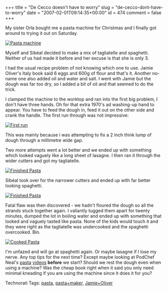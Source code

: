 +++
title = "De Cecco doesn't have to worry"
slug = "de-cecco-dont-have-to-worry"
date = "2007-02-01T09:14:35+00:00"
id = 474
comment = false
+++

My sister Orla bought me a pasta machine for Christmas and I finally got around to trying it out on Saturday.

[![Pasta machine](http://farm1.static.flickr.com/170/373863862_e8da33746e_m.jpg)](http://www.flickr.com/photos/bandon1/373863862/ "Photo Sharing")

Myself and Sibéal decided to make a mix of tagliatelle and spaghetti. Neither of us had made it before and her excuse is that she is only 3.

I had the usual recipe problem of not knowing which one to use. Jamie Oliver's Italy book said 6 eggs and 600g of flour and that's it. Another no-name one also added oil and water and salt. I went with Jamie but the dough was far too dry, so I added a bit of oil and that seemed to do the trick.

I clamped the machine to the worktop and ran into the first big problem, I don't have three hands. Oh for that extra 1970's ad washing-up hand to appear. You have to feed the dough in, feed it out on the other side and crank the handle. The first run through was not impressive:

[![First run](http://farm1.static.flickr.com/148/373864273_42bd8d7991_m.jpg)](http://www.flickr.com/photos/bandon1/373864273/ "Photo Sharing")

This was mainly because i was attempting to fix a 2 inch think lump of dough through a millimetre wide gap.

Two more attempts went a lot better and we ended up with something which looked vaguely like a long sheet of lasagne. I then ran it through the wider cutters and got my tagliatelle.

[![Finished Pasta](http://farm1.static.flickr.com/125/373865003_a91a15e0ba_m.jpg)](http://www.flickr.com/photos/bandon1/373865003/ "Photo Sharing")

Sibéal took over for the narrower cutters and ended up with far better looking spaghetti.

[![Finished Pasta](http://farm1.static.flickr.com/167/373864763_39608673b1_m.jpg)](http://www.flickr.com/photos/bandon1/373864763/ "Photo Sharing")

Fatal flaw was then discovered - we hadn't floured the dough so all the strands stuck together again. I valiantly tugged them apart for twenty minutes, dumped the lot in boiling water and ended up with something that looked and vaguely tasted like pasta. None of the kids would touch it and they were right as the tagliatelle was undercooked and the spaghetti overcooked. Bin.

[![Cooked Pasta](http://farm1.static.flickr.com/141/373862895_6faa5a7583_m.jpg)](http://www.flickr.com/photos/bandon1/373862895/ "Photo Sharing")

I'm unfazed and will go at spaghetti again. Or maybe lasagne if I lose my nerve. Any top tips for the next time? Except maybe looking at PodChef Neal's [pasta](https://www.youtube.com/watch?v=AGQ2EqU9bXQ) [videos](https://www.youtube.com/watch?v=E7vF4pw1srU) **before** we start? Should we rest the dough even when using a machine? Was the cheap book right when it said you only need minimal kneading if you are using the machine since it does it for you?

<span class="technoratitag">Technorati Tags: [pasta](http://www.technorati.com/tags/pasta), [pasta+maker](http://www.technorati.com/tags/pasta+maker), [Jamie+Oliver](http://www.technorati.com/tags/Jamie+Oliver)</span>
